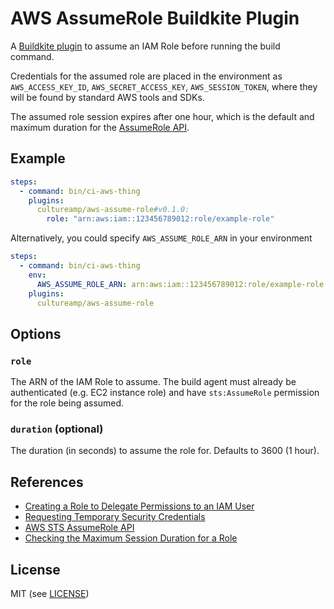 AWS AssumeRole Buildkite Plugin
===============================

A [Buildkite plugin](https://buildkite.com/docs/agent/plugins) to assume an IAM Role before running the build command.

Credentials for the assumed role are placed in the environment as `AWS_ACCESS_KEY_ID`, `AWS_SECRET_ACCESS_KEY`, `AWS_SESSION_TOKEN`, where they will be found by standard AWS tools and SDKs.

The assumed role session expires after one hour, which is the default and maximum duration for the [AssumeRole API](http://docs.aws.amazon.com/STS/latest/APIReference/API_AssumeRole.html).

Example
-------


```yml
steps:
  - command: bin/ci-aws-thing
    plugins:
      cultureamp/aws-assume-role#v0.1.0:
        role: "arn:aws:iam::123456789012:role/example-role"
```

Alternatively, you could specify `AWS_ASSUME_ROLE_ARN` in your environment

```yaml
steps:
  - command: bin/ci-aws-thing
    env:
      AWS_ASSUME_ROLE_ARN: arn:aws:iam::123456789012:role/example-role
    plugins:
      cultureamp/aws-assume-role
```

Options
-------

### `role`

The ARN of the IAM Role to assume. The build agent must already be authenticated (e.g. EC2 instance role) and have `sts:AssumeRole` permission for the role being assumed.

### `duration` (optional)

The duration (in seconds) to assume the role for. Defaults to 3600 (1 hour).

References
----------

* [Creating a Role to Delegate Permissions to an IAM User](http://docs.aws.amazon.com/IAM/latest/UserGuide/id_roles_create_for-user.html)
* [Requesting Temporary Security Credentials](http://docs.aws.amazon.com/IAM/latest/UserGuide/id_credentials_temp_request.html#stsapi_comparison)
* [AWS STS AssumeRole API](http://docs.aws.amazon.com/STS/latest/APIReference/API_AssumeRole.html)
* [Checking the Maximum Session Duration for a Role](https://docs.aws.amazon.com/IAM/latest/UserGuide/id_roles_use.html#id_roles_use_view-role-max-session)

License
-------

MIT (see [LICENSE](LICENSE))
